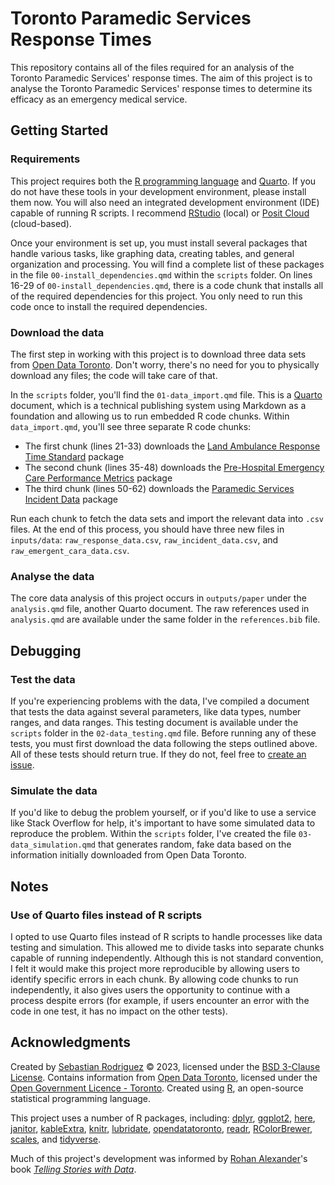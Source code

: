 # Toronto Paramedic Services Response Times

This repository contains all of the files required for an analysis of the Toronto Paramedic Services' response times. The aim of this project is to analyse the Toronto Paramedic Services' response times to determine its efficacy as an emergency medical service.

## Getting Started

### Requirements

This project requires both the [R programming language](https://www.r-project.org/) and [Quarto](https://quarto.org/docs/get-started/). If you do not have these tools in your development environment, please install them now. You will also need an integrated development environment (IDE) capable of running R scripts. I recommend [RStudio](https://posit.co/products/open-source/rstudio/) (local) or [Posit Cloud](https://posit.cloud/) (cloud-based).

Once your environment is set up, you must install several packages that handle various tasks, like graphing data, creating tables, and general organization and processing. You will find a complete list of these packages in the file `00-install_dependencies.qmd` within the `scripts` folder. On lines 16-29 of `00-install_dependencies.qmd`, there is a code chunk that installs all of the required dependencies for this project. You only need to run this code once to install the required dependencies.

### Download the data

The first step in working with this project is to download three data sets from [Open Data Toronto](https://www.toronto.ca/city-government/data-research-maps/open-data/). Don't worry, there's no need for you to physically download any files; the code will take care of that.

In the `scripts` folder, you'll find the `01-data_import.qmd` file. This is a [Quarto](https://quarto.org/) document, which is a technical publishing system using Markdown as a foundation and allowing us to run embedded R code chunks. Within `data_import.qmd`, you'll see three separate R code chunks:

-   The first chunk (lines 21-33) downloads the [Land Ambulance Response Time Standard](https://open.toronto.ca/dataset/land-ambulance-response-time-standard) package
-   The second chunk (lines 35-48) downloads the [Pre-Hospital Emergency Care Performance Metrics](https://open.toronto.ca/dataset/pre-hospital-emergency-care-performance-metrics) package
-   The third chunk (lines 50-62) downloads the [Paramedic Services Incident Data](https://open.toronto.ca/dataset/paramedic-services-incident-data) package

Run each chunk to fetch the data sets and import the relevant data into `.csv` files. At the end of this process, you should have three new files in `inputs/data`: `raw_response_data.csv`, `raw_incident_data.csv`, and `raw_emergent_cara_data.csv`.

### Analyse the data

The core data analysis of this project occurs in `outputs/paper` under the `analysis.qmd` file, another Quarto document. The raw references used in `analysis.qmd` are available under the same folder in the `references.bib` file.

## Debugging

### Test the data

If you're experiencing problems with the data, I've compiled a document that tests the data against several parameters, like data types, number ranges, and data ranges. This testing document is available under the `scripts` folder in the `02-data_testing.qmd` file. Before running any of these tests, you must first download the data following the steps outlined above. All of these tests should return true. If they do not, feel free to [create an issue](https://github.com/seb646/toronto-paramedic-responses/issues/new).

### Simulate the data

If you'd like to debug the problem yourself, or if you'd like to use a service like Stack Overflow for help, it's important to have some simulated data to reproduce the problem. Within the `scripts` folder, I've created the file `03-data_simulation.qmd` that generates random, fake data based on the information initially downloaded from Open Data Toronto.

## Notes

### Use of Quarto files instead of R scripts

I opted to use Quarto files instead of R scripts to handle processes like data testing and simulation. This allowed me to divide tasks into separate chunks capable of running independently. Although this is not standard convention, I felt it would make this project more reproducible by allowing users to identify specific errors in each chunk. By allowing code chunks to run independently, it also gives users the opportunity to continue with a process despite errors (for example, if users encounter an error with the code in one test, it has no impact on the other tests).

## Acknowledgments

Created by [Sebastian Rodriguez](https://srod.ca) © 2023, licensed under the [BSD 3-Clause License](https://github.com/seb646/toronto-paramedic-responses/blob/main/LICENSE). Contains information from [Open Data Toronto](https://www.toronto.ca/city-government/data-research-maps/open-data/), licensed under the [Open Government Licence - Toronto](https://open.toronto.ca/open-data-license/). Created using [R](https://www.r-project.org/), an open-source statistical programming language.

This project uses a number of R packages, including: [dplyr](https://cran.r-project.org/web/packages/dplyr/index.html), [ggplot2](https://cran.r-project.org/web/packages/ggplot2/index.html), [here](https://cran.r-project.org/web/packages/here/index.html), [janitor](https://cran.r-project.org/web/packages/janitor/index.html), [kableExtra](https://cran.r-project.org/web/packages/kableExtra/index.html), [knitr](https://cran.r-project.org/web/packages/knitr/index.html), [lubridate](https://cran.r-project.org/web/packages/lubridate/index.html), [opendatatoronto](https://cran.r-project.org/web/packages/opendatatoronto/index.html), [readr](https://cran.r-project.org/web/packages/readr/index.html), [RColorBrewer](https://cran.r-project.org/web/packages/RColorBrewer/index.html), [scales](https://cran.r-project.org/web/packages/scales/index.html), and [tidyverse](https://cran.r-project.org/web/packages/tidyverse/index.html).

Much of this project's development was informed by [Rohan Alexander](https://rohanalexander.com/)'s book [*Telling Stories with Data*](https://tellingstorieswithdata.com/).
